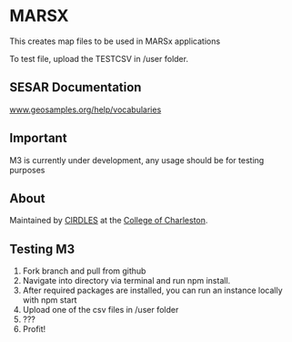 # MARSX
This creates map files to be used in MARSx applications

To test file, upload the TESTCSV in /user folder.


SESAR Documentation
-------------------

www.geosamples.org/help/vocabularies

Important
---------

M3 is currently under  development, any usage should be for testing purposes 

About
-----

Maintained by [CIRDLES](https://cirdles.org) at the
[College of Charleston](https://cofc.edu).

Testing M3 
-----------
1. Fork branch and pull from github
2. Navigate into directory via terminal and run npm install.
3. After required packages are installed, you can run an instance locally with npm start
4. Upload one of the csv files in /user folder
5. ???
6. Profit!
